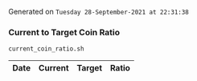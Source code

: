 Generated on `Tuesday 28-September-2021 at 22:31:38`

### Current to Target Coin Ratio
`current_coin_ratio.sh`

Date|Current|Target|Ratio
---|---|---|---
